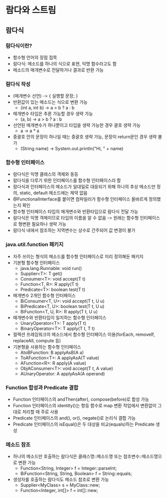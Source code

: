 # 람다와 스트림

## 람다식

### 람다식이란?

- 함수형 언어의 장점 접목
- 람다식: 메소드를 하나의 식으로 표현, 익명 함수라고도 함
- 메소드의 매개변수로 전달하거나 결과로 반환 가능

### 람다식 작성

- (매개변수 선언) -> { 실행할 문장; }
- 반환값이 있는 메소드는 식으로 변환 가능
  - (int a, int b) -> a > b ? a : b
- 매개변수 타입은 추론 가능할 경우 생략 가능
  - (a, b) -> a > b ? a : b
- 선언된 매개변수가 하나뿐이고 타입을 생략 가능한 경우 괄호 생략 가능
  - a -> a * a
- 중괄호 안의 문장이 하나일 때는 중괄호 생략 가능, 문장이 return문인 경우 생략 불가
  - (String name) -> System.out.println("Hi, " + name)

### 함수형 인터페이스

- 람다식은 익명 클래스의 객체와 동등
- 람다식을 다루기 위한 인터페이스를 함수형 인터페이스라 함
- 람다식과 인터페이스의 메소드가 일대일로 대응되기 위해 하나의 추상 메소드만 정의, static, default 메소드에는 제약 없음
- @FunctionalInterface를 붙이면 컴파일러가 함수형 인터페이스 올바르게 정의했는지 확인
- 함수형 인터페이스 타입의 매개변수와 반환타입으로 람다식 전달 가능
- 람다식은 익명 객체이므로 타입의 이름을 알 수 없음 -> 원래는 함수형 인터페이스로 형변환 필요하나 생략 가능
- 람다식 내에서 참조하는 지역변수는 상수로 간주되어 값 변경이 불가

### java.util.function 패키지

- 자주 쓰이는 형식의 메소드를 함수형 인터페이스로 미리 정의해둔 패키지
- 기본형 함수형 인터페이스
  - java.lang.Runnable: void run()
  - Supplier\<T\>: T get()
  - Consumer\<T\>: void accept(T t)
  - Function\<T, R\>: R apply(T t)
  - Predicate\<T\>: boolean test(T t)
- 매개변수 2개인 함수형 인터페이스
  - BiConsumer\<T, U\>: void accept(T t, U u)
  - BiPredicate\<T, U\>: boolean test(T t, U u)
  - BiFunction\<T, U, R\>: R apply(T t, U u)
- 매개변수와 반환타입이 일치하는 함수형 인터페이스
  - UnaryOperator\<T\>: T apply(T t)
  - BinaryOperator\<T\>: T apply(T t, T t)
- 컬렉션 프레임워크의 메소드에서 함수형 인터페이스 이용(forEach, removeIf, replaceAll, compute 등)
- 기본형을 사용하는 함수형 인터페이스
  - AtoBFunction: B applyAsB(A a)
  - ToAFunction\<T\>: A applyAsA(T value)
  - AFunction\<R\>: R apply(A value)
  - ObjAConsumer\<T\>: void accept(T t, A value)
  - AUnaryOperator: A applyAsA(A operand)

### Function 합성과 Predicate 결합

- Function 인터페이스의 andThen(after), compose(before)로 합성 가능
- Function 인터페이스의 identity()는 항등 함수로 map 변환 작업에서 변환없이 그대로 처리할 때 주로 사용
- Predicate 인터페이스의 and(), or(), negate()로 논리식 결합 가능
- Predicate 인터페이스의 isEqual()은 두 대상을 비교(equals)하는 Predicate 생성

### 메소드 참조

- 하나의 메소드만 호출하는 람다식은 클래스명::메소드명 또는 참조변수::메소드명으로 변환 가능
  - Function\<String, Integer\> f = Integer::parseInt;
  - BiFunction\<String, String, Boolean\> f = String::equals;
- 생성자를 호출하는 람다식도 메소드 참조로 변환 가능
  - Supplier\<MyClass\> s = MyClass::new;
  - Function\<Integer, int[]\> f = int[]::new;

